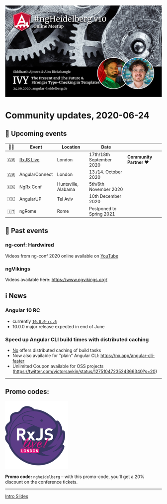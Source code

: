 ![Banner](ngHeidelbergv10.jpg)

# Community updates, 2020-06-24

## 📅 Upcoming events

| 🏳️‍🌈 | Event | Location | Date | |
|------|------|-----|------|-----|
| 🇬🇧 | [RxJS Live](https://www.rxjs.live/) | London | 17th/18th September 2020 | **Community Partner ❤️** |
| 🇬🇧 | AngularConnect | London | 13./14. October 2020 | |
| 🇺🇸 | NgRx Conf | Huntsville, Alabama | 5th/6th November 2020 | |
| 🇮🇱 | AngularUP | Tel Aviv | 10th December 2020 | |
| 🇮🇹 | ngRome | Rome | Postponed to Spring 2021 | |

## 🎥 Past events

### ng-conf: Hardwired
Videos from ng-conf 2020 online available on [YouTube](https://www.youtube.com/playlist?list=PLOETEcp3DkCqgRY9WsCBPMnOOWeFTCmnz)

### ngVikings
Videos available here: https://www.ngvikings.org/

## ℹ️ News

### Angular 10 RC 

- currently [`10.0.0-rc.6`](https://github.com/angular/angular/releases/tag/10.0.0-rc.6)
- 10.0.0 major release expected in end of June

### Speed up Angular CLI build times with distributed caching

- [Nx](https://nx.dev/) offers distributed caching of build tasks
- Now also available for "plain" Angular CLI: https://nx.app/angular-cli-faster
- Unlimited Coupon available for OSS projects (https://twitter.com/victorsavkin/status/1275104723524366340?s=20)

----


## Promo codes:


<img src="logos/rxjs-live.png" width="40%" alt="RxJS Live logo">

**Promo code:** `ngheidelberg` – with this promo-code, you'll get a 20% discount on the conference tickets.  



----

[Intro Slides](https://docs.google.com/presentation/d/1Go-TaZuGqOnPnuosteaIbwBeRmkDaRxTcGRjmOavFjs/edit?usp=sharing)



